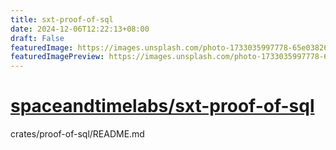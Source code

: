 ```yaml
---
title: sxt-proof-of-sql
date: 2024-12-06T12:22:13+08:00
draft: False
featuredImage: https://images.unsplash.com/photo-1733035997778-65e038269fb8?ixid=M3w0NjAwMjJ8MHwxfHJhbmRvbXx8fHx8fHx8fDE3MzM0NTg4NDZ8&ixlib=rb-4.0.3
featuredImagePreview: https://images.unsplash.com/photo-1733035997778-65e038269fb8?ixid=M3w0NjAwMjJ8MHwxfHJhbmRvbXx8fHx8fHx8fDE3MzM0NTg4NDZ8&ixlib=rb-4.0.3
---
```


# [spaceandtimelabs/sxt-proof-of-sql](https://github.com/spaceandtimelabs/sxt-proof-of-sql)

crates/proof-of-sql/README.md
